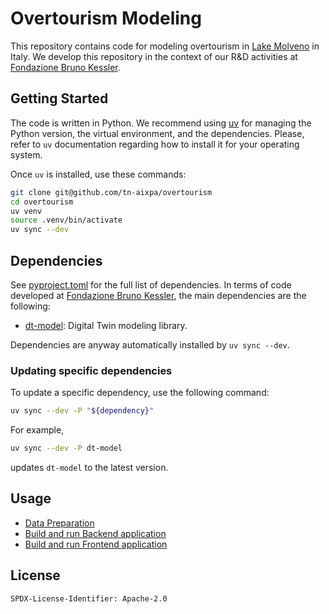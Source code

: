 # Overtourism Modeling

This repository contains code for modeling overtourism in
[Lake Molveno](https://en.wikipedia.org/wiki/Lake_Molveno) in
Italy. We develop this repository in the context of our R&D
activities at [Fondazione Bruno Kessler](https://www.fbk.eu/en/).

## Getting Started

The code is written in Python. We recommend using [uv](https://astral.sh/uv)
for managing the Python version, the virtual environment, and the
dependencies. Please, refer to `uv` documentation regarding how to
install it for your operating system.

Once `uv` is installed, use these commands:

```bash
git clone git@github.com/tn-aixpa/overtourism
cd overtourism
uv venv
source .venv/bin/activate
uv sync --dev
```

## Dependencies

See [pyproject.toml](pyproject.toml) for the full list of dependencies. In terms of
code developed at [Fondazione Bruno Kessler](https://www.fbk.eu/en/), the main
dependencies are the following:

- [dt-model](https://github.com/tn-aixpa/dt-model): Digital Twin modeling library.

Dependencies are anyway automatically installed by `uv sync --dev`.

### Updating specific dependencies

To update a specific dependency, use the following command:

```bash
uv sync --dev -P "${dependency}"
```

For example,

```bash
uv sync --dev -P dt-model
```

updates `dt-model` to the latest version.

## Usage

- [Data Preparation](./docs/howto/data.md)
- [Build and run Backend application](./docs/howto/backend.md)
- [Build and run Frontend application](./docs/howto/frontend.md)

## License

```
SPDX-License-Identifier: Apache-2.0
```
